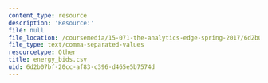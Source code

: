 ```yaml
---
content_type: resource
description: 'Resource:'
file: null
file_location: /coursemedia/15-071-the-analytics-edge-spring-2017/6d2b07bf20ccaf83c396d465e5b7574d_energy_bids.csv
file_type: text/comma-separated-values
resourcetype: Other
title: energy_bids.csv
uid: 6d2b07bf-20cc-af83-c396-d465e5b7574d
---
```

